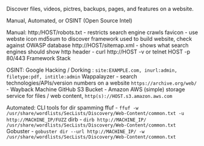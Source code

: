 Discover files, videos, pictres, backups, pages, and features on a website. 

Manual, Automated, or OSINT (Open Source Intel)

Manual:
http:/HOST/robots.txt - restricts search engine crawls
favicon - use webste icon md5sum to discover framework used to build website, check against OWASP database
http://HOST/sitemap.xml - shows what search engines should show
http header - curl http://HOST -v or telnet HOST -p 80/443
Framework Stack

OSINT:
Google Hacking / Dorking : `site:EXAMPLE.com, inurl:admin, filetype:pdf, intitle:admin`
Wappalayzer - search technologies/APIs/version numbers on a website
`https://archive.org/web/` - Wayback Machine
GitHub
S3 Bucket - Amazon AWS (simple) storage service for files / web content, `http(s)://HOST.s3.amazon.aws.com`

Automated:
CLI tools for dir spamming
ffuf - `ffuf -w /usr/share/wordlists/SecLists/Discovery/Web-Content/common.txt -u http://MACHINE_IP/FUZZ`
dirb - `dirb http://MACHINE_IP/ /usr/share/wordlists/SecLists/Discovery/Web-Content/common.txt`
Gobuster - `gobuster dir --url http://MACHINE_IP/ -w /usr/share/wordlists/SecLists/Discovery/Web-Content/common.txt`